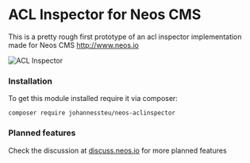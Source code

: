 # ACL Inspector for Neos CMS

This is a pretty rough first prototype of an acl inspector implementation made for Neos CMS http://www.neos.io


![ACL Inspector](http://g.recordit.co/MoMLCSufvP.gif)

### Installation
To get this module installed require it via composer:
```
composer require johannessteu/neos-aclinspector
```

### Planned features
Check the discussion at [discuss.neos.io](https://discuss.neos.io/t/project-proposal-acl-inspector/1029) for more planned features
